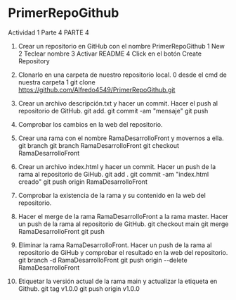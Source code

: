 # PrimerRepoGithub
Actividad 1 Parte 4
PARTE 4
1. Crear un repositorio en GitHub con el nombre PrimerRepoGithub
    1 New
    2 Teclear nombre
    3 Activar README
    4 Click en el botón Create Repository

2. Clonarlo en una carpeta de nuestro repositorio local.
    0 desde el cmd de nuestra carpeta
    1 git clone https://github.com/Alfredo4549/PrimerRepoGithub.git

3. Crear un archivo descripción.txt y hacer un commit. Hacer el push al repositorio de GitHub.
    git add.
    git commit -am "mensaje"
    git push

4. Comprobar los cambios en la web del repositorio.

5. Crear una rama con el nombre RamaDesarrolloFront y movernos a ella.
    git branch
    git branch RamaDesarrolloFront
    git checkout RamaDesarrolloFront

6. Crear un archivo index.html y hacer un commit. Hacer un push de la rama al repositorio de GiHub.
    git add .
    git commit -am "index.html creado"
    git push origin RamaDesarrolloFront

7. Comprobar la existencia de la rama y su contenido en la web del repositorio.

8. Hacer el merge de la rama RamaDesarrolloFront a la rama master. Hacer un push de la rama al repositorio de GitHub.
    git checkout main
    git merge RamaDesarrolloFront
    git push
    
9. Eliminar la rama RamaDesarrolloFront. Hacer un push de la rama al repositorio de GiHub y comprobar el resultado en la web del repositorio.
    git branch -d RamaDesarrolloFront
    git push origin --delete RamaDesarrolloFront

10. Etiquetar la versión actual de la rama main y actualizar la etiqueta en Github.
    git tag v1.0.0
    git push origin v1.0.0 